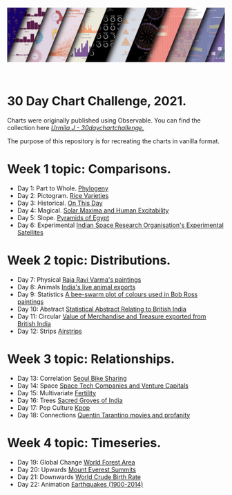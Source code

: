 ![Banner Image](data/banner.png)

<br>

# 30 Day Chart Challenge, 2021.

Charts were originally published using Observable. You can find the collection here [*Urmila J - 30daychartchallenge.*](https://observablehq.com/collection/@urmilaj/30daychartchallenge)

The purpose of this repository is for recreating the charts in vanilla format.

# Week 1 topic: Comparisons.
- Day 1: Part to Whole. [Phylogeny](phylogeny.html)
- Day 2: Pictogram. [Rice Varieties](rice.html)
- Day 3: Historical. [On This Day](onthisday.html)
- Day 4: Magical. [Solar Maxima and Human Excitability](solar.html)
- Day 5: Slope. [Pyramids of Egypt](pyramids.html)
- Day 6: Experimental [Indian Space Research Organisation's Experimental Satellites](satellites.html)

# Week 2 topic: Distributions.
- Day 7: Physical [Raja Ravi Varma's paintings](varma.html)
- Day 8: Animals [India's live animal exports](exports.html)
- Day 9: Statistics [A bee-swarm plot of colours used in Bob Ross paintings](paintings.html)
- Day 10: Abstract [Statistical Abstract Relating to British India](administration.html)
- Day 11: Circular [Value of Merchandise and Treasure exported from British India](circularBarplot.html)
- Day 12: Strips [Airstrips](airstrips.html)

# Week 3 topic: Relationships. 
- Day 13: Correlation [Seoul Bike Sharing](bikeShare.html)
- Day 14: Space [Space Tech Companies and Venture Capitals](spaceTech.html)
- Day 15: Multivariate [Fertility](fertility.html)
- Day 16: Trees [Sacred Groves of India](grove.html)
- Day 17: Pop Culture [Kpop](kpop.html)
- Day 18: Connections [Quentin Tarantino movies and profanity](profanity.html)

# Week 4 topic: Timeseries.
- Day 19: Global Change [World Forest Area](forest.html)
- Day 20: Upwards [Mount Everest Summits](everest.html)
- Day 21: Downwards [World Crude Birth Rate](birth.html)
- Day 22: Animation [Earthquakes (1900-2014)](quake.html)

